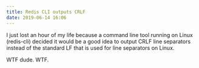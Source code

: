 ```yaml
---
title: Redis CLI outputs CRLF
date: 2019-06-14 16:06
---
```


I just lost an hour of my life because a command line tool running on Linux (redis-cli) decided it would be a good idea to output CRLF line separators instead of the standard LF that is used for line separators on Linux.

WTF dude. WTF.
